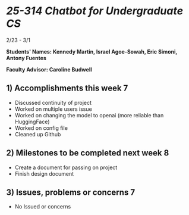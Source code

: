 # *25-314 Chatbot for Undergraduate CS*
2/23 - 3/1

**Students' Names: Kennedy Martin, Israel Agoe-Sowah, Eric Simoni, Antony Fuentes**

**Faculty Advisor: Caroline Budwell**

## 1) Accomplishments this week 7
   - Discussed continuity of project
   - Worked on multiple users issue
   - Worked on changing the model to openai (more reliable than HuggingFace)
   - Worked on config file
   - Cleaned up Github

## 2) Milestones to be completed next week 8
   - Create a document for passing on project
   - Finish design document

## 3) Issues, problems or concerns 7
   - No Issued or concerns

